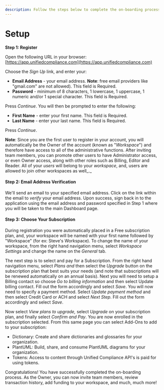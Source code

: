 ```yaml
---
description: Follow the steps below to complete the on-boarding process.
---
```


# Setup

**Step 1:  Register**

Open the following URL in your browser:  [https://app.unifiedcompliance.com](https://app.unifiedcompliance.com)

Choose the _Sign Up_ link, and enter your:

* **Email Address** - your email address.  **Note**: free email providers like "gmail.com" are not allowed).  This field is Required.
* **Password** - minimum of 8 characters, 1 lowercase, 1 uppercase, 1 numeric and/or 1 special character.  This field is Required.

Press _Continue_.  You will then be prompted to enter the following:

* **First Name**  - enter your first name.  This field is Required.
* **Last Name**  - enter your last name. This field is Required.

Press _Continue_.

**Note**: Since you are the first user to register in your account, you will automatically be the Owner of the account (known as "_Workspace_") and therefore have access to all of the administrative functions. After inviting team members, you can promote other users to have Administrator access, or even Owner access, along with other roles such as Billing, Editor and Reader. All of your _users_ will belong to your _workspace_, and, users are allowed to join other workspaces as well_._&#x20;

#### Step 2:  Email Address Verification

We'll send an email to your specified email address. Click on the link within the email to _verify_ your email address. Upon success, sign back in to the application using the email address and password specified in Step 1 where you will be taken to the main Dashboard page.

#### Step 3:  Choose Your Subscription

During registration you were automatically placed in a Free subscription plan, and, your workspace will be named with your first name followed by "Workspace" (for ex: Steve's Workspace).  To change the name of your workspace, from the right hand navigation menu, select _Workspace Settings_ and change the name on the _General_ tab. &#x20;

The next step is to select and pay for a Subscription.  From the right hand navigation menu, select _Plans and_ then select the _Upgrade_ button on the subscription plan that best suits your needs (and note that subscriptions will be renewed automatically on an annual basis).    Next you will need to setup a Billing contact so choose _Go to billing information_ and then select Update billing contact. Fill out the form accordingly and select _Save_.  You will now need to specify a payment method.  Select _Update payment method_ and then select Credit Card or ACH and select _Next Step_.  Fill out the form accordingly and select _Save_.&#x20;

Now select _View plans to upgrade,_ select _Upgrade_ on your subscription plan, and finally select _Confirm and Pay_.  You are now enrolled in the subscription selected.  From this same page you can select Add-Ons to add to your subscription:

* Dictionary:  Create and share dictionaries and glossaries for your organization.
* PlantUML:  Build, share, and consume PlantUML diagrams for your organization.
* Tokens:  Access to content through Unified Compliance API's is paid for using tokens.

Congratulations! You have successfully completed the on-boarding process. As the Owner, you can now invite team members, review transaction history, add funding to your workspace, and much, much more!&#x20;
